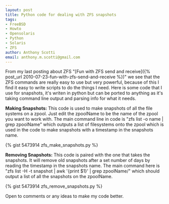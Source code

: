 ```yaml
--- 
layout: post
title: Python code for dealing with ZFS snapshots
tags: 
- FreeBSD
- Howto
- Opensolaris
- Python
- Solaris
- ZFS
author: Anthony Scotti
email: anthony.m.scotti@gmail.com
---
```

From my last posting about ZFS "[Fun with ZFS send and receive]({% post_url 2010-07-23-fun-with-zfs-send-and-receive %})" we see that the ZFS commands are really easy to use but very powerful, because of this I find it easy to write scripts to do the things I need. Here is some code that I use for snapshots, it's writen in python but can be ported to anything as it's taking command line output and parsing info for what it needs.

**Making Snapshots:** This code is used to make snapshots of all the file systems on a zpool. Just edit the zpoolName to be the name of the zpool you want to work with. The main command line in code is "zfs list -o name | grep zpoolName" which outputs a list of filesystems onto the zpool which is used in the code to make snapshots with a timestamp in the snapshots name.


{% gist 5473914 zfs_make_snapshots.py %}

**Removing Snapshots:** This code is paired with the one that takes the snapshots. It will remove old snapshots after a set number of days by reading the timestamp in the snapshots name. The main command here is "zfs list -H -t snapshot | awk '{print $1}' | grep zpoolName/" which should output a list of all the snapshots on the zpoolName.

{% gist 5473914 zfs_remove_snapshots.py %}

Open to comments or any ideas to make my code better.
